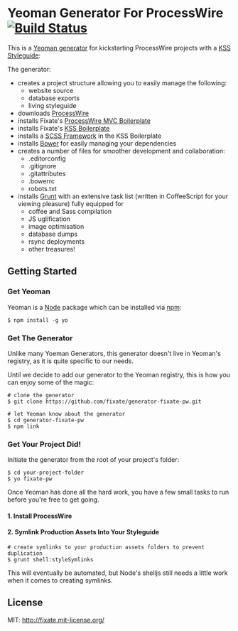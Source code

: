 # Yeoman Generator For ProcessWire [![Build Status](https://secure.travis-ci.org/fixate/generator-fixate-pw.png?branch=master)](https://travis-ci.org/fixate/generator-fixate-pw)

This is a [Yeoman generator](http://yeoman.io) for kickstarting ProcessWire projects with a [KSS Styleguide](http://github.com/kneath/kss):

The generator:

- creates a project structure allowing you to easily manage the following:
	- website source
	- database exports
	- living styleguide
- downloads [ProcessWire](http://processwire.com)
- installs Fixate's [ProcessWire MVC Boilerplate](http://github.com/fixate/pw-mvc-boilerplate)
- installs Fixate's [KSS Boilerplate](http://github.com/fixate/kss-boilerplate)
- installs a [SCSS Framework](http://github.com/larrybotha/styleguide) in the KSS Boilerplate
- installs [Bower](http://bower.io) for easily managing your dependencies
- creates a number of files for smoother development and collaboration:
	- .editorconfig
	- .gitignore
	- .gitattributes
	- .bowerrc
	- robots.txt
- installs [Grunt](http://gruntjs.com) with an extensive task list (written in CoffeeScript for your viewing pleasure) fully equipped for
	- coffee and Sass compilation
	- JS uglification
	- image optimisation
	- database dumps
	- rsync deployments
	- other treasures!

## Getting Started

### Get Yeoman

Yeoman is a [Node](http://nodejs.org]) package which can be installed via [npm](http://npmks.org):

```
$ npm install -g yo
```

### Get The Generator

Unlike many Yoeman Generators, this generator doesn't live in Yeoman's registry, as it is quite specific to our needs.

Until we decide to add our generator to the Yeoman registry, this is how you can enjoy some of the magic:

```
# clone the generator
$ git clone https://github.com/fixate/generator-fixate-pw.git

# let Yeoman know about the generator
$ cd generator-fixate-pw
$ npm link
```

### Get Your Project Did!

Initiate the generator from the root of your project's folder:

```
$ cd your-project-folder
$ yo fixate-pw
```

Once Yeoman has done all the hard work, you have a few small tasks to run before you're free to get going.

#### 1. Install ProcessWire

#### 2. Symlink Production Assets Into Your Styleguide

```
# create symlinks to your production assets folders to prevent duplication
$ grunt shell:styleSymlinks
```

This will eventually be automated, but Node's shelljs still needs a little work when it comes to creating symlinks.

## License

MIT: http://fixate.mit-license.org/
